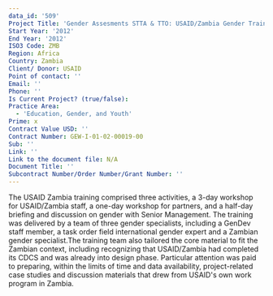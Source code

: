 ```yaml
---
data_id: '509'
Project Title: 'Gender Assesments STTA & TTO: USAID/Zambia Gender Training (TDY 117)'
Start Year: '2012'
End Year: '2012'
ISO3 Code: ZMB
Region: Africa
Country: Zambia
Client/ Donor: USAID
Point of contact: ''
Email: ''
Phone: ''
Is Current Project? (true/false): 
Practice Area:
  - 'Education, Gender, and Youth'
Prime: x
Contract Value USD: ''
Contract Number: GEW-I-01-02-00019-00
Sub: ''
Link: ''
Link to the document file: N/A
Document Title: ''
Subcontract Number/Order Number/Grant Number: ''
---
```


The USAID Zambia training comprised three activities, a 3-day workshop for USAID/Zambia staff, a one-day workshop for partners, and a half-day briefing and discussion on gender with Senior Management. The training was delivered by a team of three gender specialists, including a GenDev staff member, a task order field international gender expert and a Zambian gender specialist.The training team also tailored the core material to fit the Zambian context, including recognizing that USAID/Zambia had completed its CDCS and was already into design phase. Particular attention was paid to preparing, within the limits of time and data availability, project-related case studies and discussion materials that drew from USAID's own work program in Zambia.